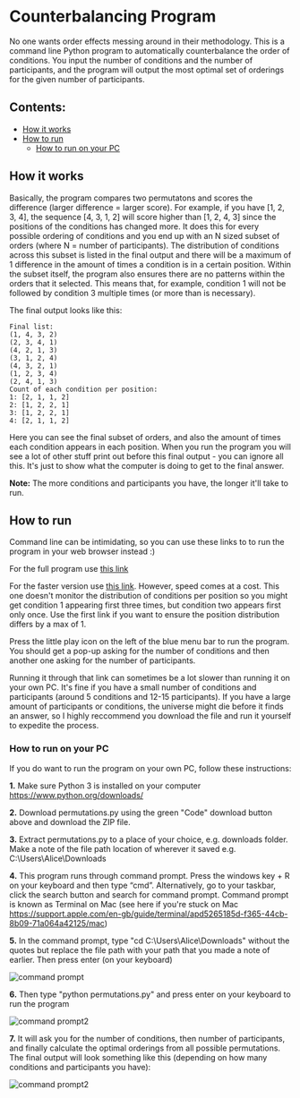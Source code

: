 # Counterbalancing Program
No one wants order effects messing around in their methodology. This is a command line Python program to automatically counterbalance the order of conditions. You input the number of conditions and the number of participants, and the program will output the most optimal set of orderings for the given number of participants.

## Contents:
  * [How it works](#how-it-works)
  * [How to run](#how-to-run)
    + [How to run on your PC](#how-to-run-on-your-pc)


## How it works
Basically, the program compares two permutatons and scores the difference (larger difference = larger score). For example, if you have [1, 2, 3, 4], the sequence [4, 3, 1, 2] will score higher than [1, 2, 4, 3] since the positions of the conditions has changed more. It does this for every possible ordering of conditions and you end up with an N sized subset of orders (where N = number of participants). The distribution of conditions across this subset is listed in the final output and there will be a maximum of 1 difference in the amount of times a condition is in a certain position. Within the subset itself, the program also ensures there are no patterns within the orders that it selected. This means that, for example, condition 1 will not be followed by condition 3 multiple times (or more than is necessary).  


The final output looks like this:

```
Final list:
(1, 4, 3, 2)
(2, 3, 4, 1)
(4, 2, 1, 3)
(3, 1, 2, 4)
(4, 3, 2, 1)
(1, 2, 3, 4)
(2, 4, 1, 3)
Count of each condition per position:
1: [2, 1, 1, 2]
2: [1, 2, 2, 1]
3: [1, 2, 2, 1]
4: [2, 1, 1, 2]
```
Here you can see the final subset of orders, and also the amount of times each condition appears in each position.
When you run the program you will see a lot of other stuff print out before this final output - you can ignore all this. It's just to show what the computer is doing to get to the final answer.  


**Note:** The more conditions and participants you have, the longer it'll take to run.

## How to run
Command line can be intimidating, so you can use these links to to run the program in your web browser instead :)


For the full program use [this link](https://py2.codeskulptor.org/#user48_IGMEb8Teln_1.py ) 


For the faster version use [this link](https://py2.codeskulptor.org/#user48_dSOzRVwd5r_0.py). However, speed comes at a cost. This one doesn't monitor the distribution of conditions per position so you might get condition 1 appearing first three times, but condition two appears first only once. Use the first link if you want to ensure the position distribution differs by a max of 1.  


Press the little play icon on the left of the blue menu bar to run the program. You should get a pop-up asking for the number of conditions and then another one asking for the number of participants.  

Running it through that link can sometimes be a lot slower than running it on your own PC. It's fine if you have a small number of conditions and participants (around 5 conditions and 12-15 participants). If you have a large amount of participants or conditions, the universe might die before it finds an answer, so I highly reccommend you download the file and run it yourself to expedite the process.  

### How to run on your PC
If you do want to run the program on your own PC, follow these instructions:

**1.** Make sure Python 3 is installed on your computer https://www.python.org/downloads/

**2.** Download permutations.py using the green "Code" download button above and download the ZIP file.

**3.**  Extract permutations.py to a place of your choice, e.g. downloads folder. Make a note of the file path location of wherever it saved e.g. C:\Users\Alice\Downloads

**4.**  This program runs through command prompt. Press the windows key + R on your keyboard and then type “cmd”. Alternatively, go to your taskbar, click the search button and search for command prompt. Command prompt is known as Terminal on Mac (see here if you're stuck on Mac https://support.apple.com/en-gb/guide/terminal/apd5265185d-f365-44cb-8b09-71a064a42125/mac)

**5.**  In the command prompt, type "cd C:\Users\Alice\Downloads" without the quotes but replace the file path with your path that you made a note of earlier. Then press enter (on your keyboard)

![command prompt](https://i.ibb.co/mGd81ps/cmd1.png)

**6.**  Then type "python permutations.py" and press enter on your keyboard to run the program

![command prompt2](https://i.ibb.co/R3QzJ7M/cmd2.png)

**7.** It will ask you for the number of conditions, then number of participants, and finally calculate the optimal orderings from all possible permutations. The final output will look something like this (depending on how many conditions and participants you have):

![command prompt2](https://i.ibb.co/xqfxV5L/cmd3.png)
